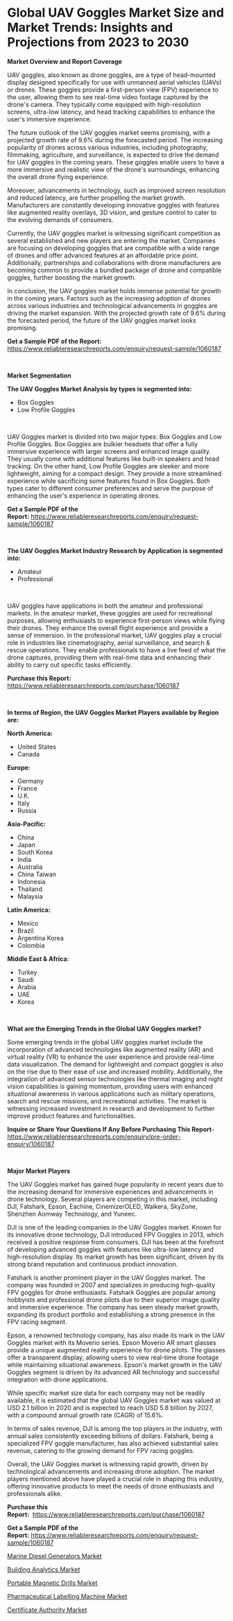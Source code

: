 <p><h1>Global UAV Goggles Market Size and Market Trends: Insights and Projections from 2023 to 2030</h1></p><p><strong>Market Overview and Report Coverage</strong></p>
<p><p>UAV goggles, also known as drone goggles, are a type of head-mounted display designed specifically for use with unmanned aerial vehicles (UAVs) or drones. These goggles provide a first-person view (FPV) experience to the user, allowing them to see real-time video footage captured by the drone's camera. They typically come equipped with high-resolution screens, ultra-low latency, and head tracking capabilities to enhance the user's immersive experience.</p><p>The future outlook of the UAV goggles market seems promising, with a projected growth rate of 9.6% during the forecasted period. The increasing popularity of drones across various industries, including photography, filmmaking, agriculture, and surveillance, is expected to drive the demand for UAV goggles in the coming years. These goggles enable users to have a more immersive and realistic view of the drone's surroundings, enhancing the overall drone flying experience.</p><p>Moreover, advancements in technology, such as improved screen resolution and reduced latency, are further propelling the market growth. Manufacturers are constantly developing innovative goggles with features like augmented reality overlays, 3D vision, and gesture control to cater to the evolving demands of consumers.</p><p>Currently, the UAV goggles market is witnessing significant competition as several established and new players are entering the market. Companies are focusing on developing goggles that are compatible with a wide range of drones and offer advanced features at an affordable price point. Additionally, partnerships and collaborations with drone manufacturers are becoming common to provide a bundled package of drone and compatible goggles, further boosting the market growth.</p><p>In conclusion, the UAV goggles market holds immense potential for growth in the coming years. Factors such as the increasing adoption of drones across various industries and technological advancements in goggles are driving the market expansion. With the projected growth rate of 9.6% during the forecasted period, the future of the UAV goggles market looks promising.</p></p>
<p><strong>Get a Sample PDF of the Report:</strong> <a href="https://www.reliableresearchreports.com/enquiry/request-sample/1060187">https://www.reliableresearchreports.com/enquiry/request-sample/1060187</a></p>
<p>&nbsp;</p>
<p><strong>Market Segmentation</strong></p>
<p><strong>The UAV Goggles Market Analysis by types is segmented into:</strong></p>
<p><ul><li>Box Goggles</li><li>Low Profile Goggles</li></ul></p>
<p>&nbsp;</p>
<p><p>UAV Goggles market is divided into two major types: Box Goggles and Low Profile Goggles. Box Goggles are bulkier headsets that offer a fully immersive experience with larger screens and enhanced image quality. They usually come with additional features like built-in speakers and head tracking. On the other hand, Low Profile Goggles are sleeker and more lightweight, aiming for a compact design. They provide a more streamlined experience while sacrificing some features found in Box Goggles. Both types cater to different consumer preferences and serve the purpose of enhancing the user's experience in operating drones.</p></p>
<p><strong>Get a Sample PDF of the Report:</strong>&nbsp;<a href="https://www.reliableresearchreports.com/enquiry/request-sample/1060187">https://www.reliableresearchreports.com/enquiry/request-sample/1060187</a></p>
<p>&nbsp;</p>
<p><strong>The UAV Goggles Market Industry Research by Application is segmented into:</strong></p>
<p><ul><li>Amateur</li><li>Professional</li></ul></p>
<p>&nbsp;</p>
<p><p>UAV goggles have applications in both the amateur and professional markets. In the amateur market, these goggles are used for recreational purposes, allowing enthusiasts to experience first-person views while flying their drones. They enhance the overall flight experience and provide a sense of immersion. In the professional market, UAV goggles play a crucial role in industries like cinematography, aerial surveillance, and search & rescue operations. They enable professionals to have a live feed of what the drone captures, providing them with real-time data and enhancing their ability to carry out specific tasks efficiently.</p></p>
<p><strong>Purchase this Report:</strong>&nbsp; <a href="https://www.reliableresearchreports.com/purchase/1060187">https://www.reliableresearchreports.com/purchase/1060187</a></p>
<p>&nbsp;</p>
<p><strong>In terms of Region, the UAV Goggles Market Players available by Region are:</strong></p>
<p>
    <p> <strong> North America: </strong>
        <ul>
            <li>United States</li>
            <li>Canada</li>
        </ul>
        </p> 
    <p> <strong> Europe: </strong>
        <ul>
            <li>Germany</li>
            <li>France</li>
            <li>U.K.</li>
            <li>Italy</li>
            <li>Russia</li>
        </ul>
        </p> 
    <p> <strong> Asia-Pacific: </strong>
        <ul>
            <li>China</li>
            <li>Japan</li>
            <li>South Korea</li>
            <li>India</li>
            <li>Australia</li>
            <li>China Taiwan</li>
            <li>Indonesia</li>
            <li>Thailand</li>
            <li>Malaysia</li>
        </ul>
        </p> 
    <p> <strong> Latin America: </strong>
        <ul>
            <li>Mexico</li>
            <li>Brazil</li>
            <li>Argentina Korea</li>
            <li>Colombia</li>
        </ul>
        </p> 
    <p> <strong> Middle East & Africa: </strong>
        <ul>
            <li>Turkey</li>
            <li>Saudi</li>
            <li>Arabia</li>
            <li>UAE</li>
            <li>Korea</li>
        </ul>
    </p>
    </p>
<p>&nbsp;</p>
<p><strong>What are the Emerging Trends in the Global UAV Goggles market?</strong></p>
<p><p>Some emerging trends in the global UAV goggles market include the incorporation of advanced technologies like augmented reality (AR) and virtual reality (VR) to enhance the user experience and provide real-time data visualization. The demand for lightweight and compact goggles is also on the rise due to their ease of use and increased mobility. Additionally, the integration of advanced sensor technologies like thermal imaging and night vision capabilities is gaining momentum, providing users with enhanced situational awareness in various applications such as military operations, search and rescue missions, and recreational activities. The market is witnessing increased investment in research and development to further improve product features and functionalities.</p></p>
<p><strong>Inquire or Share Your Questions If Any Before Purchasing This Report</strong>- <a href="https://www.reliableresearchreports.com/enquiry/pre-order-enquiry/1060187">https://www.reliableresearchreports.com/enquiry/pre-order-enquiry/1060187</a></p>
<p>&nbsp;</p>
<p><strong>Major Market Players</strong></p>
<p><p>The UAV Goggles market has gained huge popularity in recent years due to the increasing demand for immersive experiences and advancements in drone technology. Several players are competing in this market, including DJI, Fatshark, Epson, Eachine, CinemizerOLED, Walkera, SkyZone, Shenzhen Aomway Technology, and Yuneec.</p><p>DJI is one of the leading companies in the UAV Goggles market. Known for its innovative drone technology, DJI introduced FPV Goggles in 2013, which received a positive response from consumers. DJI has been at the forefront of developing advanced goggles with features like ultra-low latency and high-resolution display. Its market growth has been significant, driven by its strong brand reputation and continuous product innovation.</p><p>Fatshark is another prominent player in the UAV Goggles market. The company was founded in 2007 and specializes in producing high-quality FPV goggles for drone enthusiasts. Fatshark Goggles are popular among hobbyists and professional drone pilots due to their superior image quality and immersive experience. The company has seen steady market growth, expanding its product portfolio and establishing a strong presence in the FPV racing segment.</p><p>Epson, a renowned technology company, has also made its mark in the UAV Goggles market with its Moverio series. Epson Moverio AR smart glasses provide a unique augmented reality experience for drone pilots. The glasses offer a transparent display, allowing users to view real-time drone footage while maintaining situational awareness. Epson's market growth in the UAV Goggles segment is driven by its advanced AR technology and successful integration with drone applications.</p><p>While specific market size data for each company may not be readily available, it is estimated that the global UAV Goggles market was valued at USD 2.1 billion in 2020 and is expected to reach USD 5.8 billion by 2027, with a compound annual growth rate (CAGR) of 15.6%.</p><p>In terms of sales revenue, DJI is among the top players in the industry, with annual sales consistently exceeding billions of dollars. Fatshark, being a specialized FPV goggle manufacturer, has also achieved substantial sales revenue, catering to the growing demand for FPV racing goggles.</p><p>Overall, the UAV Goggles market is witnessing rapid growth, driven by technological advancements and increasing drone adoption. The market players mentioned above have played a crucial role in shaping this industry, offering innovative products to meet the needs of drone enthusiasts and professionals alike.</p></p>
<p><strong>Purchase this Report:</strong>&nbsp;&nbsp;<a href="https://www.reliableresearchreports.com/purchase/1060187">https://www.reliableresearchreports.com/purchase/1060187</a></p>
<p></p>
<p><strong>Get a Sample PDF of the Report:</strong>&nbsp;<a href="https://www.reliableresearchreports.com/enquiry/request-sample/1060187">https://www.reliableresearchreports.com/enquiry/request-sample/1060187</a></p>
<p><p><a href="https://www.linkedin.com/pulse/marine-diesel-generators-market-size-growth-forecast-from-q4fce/">Marine Diesel Generators Market</a></p><p><a href="https://medium.com/@shaniekunze/building-analytics-market-size-cagr-trends-2024-2030-4f06a90f8f64">Building Analytics Market</a></p><p><a href="https://www.linkedin.com/pulse/decoding-portable-magnetic-drills-market-deep-dive-latest-trends-pf3je/">Portable Magnetic Drills Market</a></p><p><a href="https://www.linkedin.com/pulse/pharmaceutical-labelling-machine-market-size-share-amp-trends-pc2be/">Pharmaceutical Labelling Machine Market</a></p><p><a href="https://medium.com/@ulicesdoyle2023/certificate-authority-market-size-cagr-trends-2024-2030-930e0d8170fd">Certificate Authority Market</a></p></p>